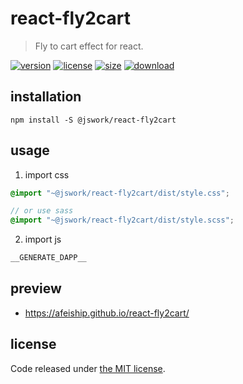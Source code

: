 # react-fly2cart
> Fly to cart effect for react.

[![version][version-image]][version-url]
[![license][license-image]][license-url]
[![size][size-image]][size-url]
[![download][download-image]][download-url]

## installation
```shell
npm install -S @jswork/react-fly2cart
```

## usage
1. import css
  ```scss
  @import "~@jswork/react-fly2cart/dist/style.css";

  // or use sass
  @import "~@jswork/react-fly2cart/dist/style.scss";
  ```
2. import js
  ```js
__GENERATE_DAPP__
  ```

## preview
- https://afeiship.github.io/react-fly2cart/

## license
Code released under [the MIT license](https://github.com/afeiship/react-fly2cart/blob/master/LICENSE.txt).

[version-image]: https://img.shields.io/npm/v/@jswork/react-fly2cart
[version-url]: https://npmjs.org/package/@jswork/react-fly2cart

[license-image]: https://img.shields.io/npm/l/@jswork/react-fly2cart
[license-url]: https://github.com/afeiship/react-fly2cart/blob/master/LICENSE.txt

[size-image]: https://img.shields.io/bundlephobia/minzip/@jswork/react-fly2cart
[size-url]: https://github.com/afeiship/react-fly2cart/blob/master/dist/react-fly2cart.min.js

[download-image]: https://img.shields.io/npm/dm/@jswork/react-fly2cart
[download-url]: https://www.npmjs.com/package/@jswork/react-fly2cart
